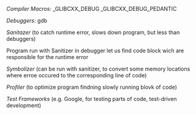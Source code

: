 *Compiler Macros:*
_GLIBCXX_DEBUG
_GLIBCXX_DEBUG_PEDANTIC

*Debuggers:*
gdb 

*Sanitazer* (to catch runtime error, slows down program, but less than debuggers)

Program run with Sanitizer in debugger let us find code block wich are responsible for the runtime error

*Symbolizer* (can be run with sanitizer, to convert some memory locations where erroe occured to the corresponding line of code)

*Profiler* (to optimize program findning slowly running blovk of code)

*Test Frameworks* (e.g. Google, for testing parts of code, test-driven development)
